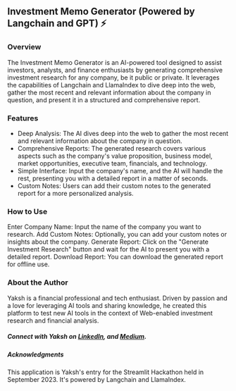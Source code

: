 ## Investment Memo Generator (Powered by Langchain and GPT) ⚡
### Overview
The Investment Memo Generator is an AI-powered tool designed to assist investors, analysts, and finance enthusiasts by generating comprehensive investment research for any company, be it public or private. It leverages the capabilities of Langchain and LlamaIndex to dive deep into the web, gather the most recent and relevant information about the company in question, and present it in a structured and comprehensive report.

### Features
- Deep Analysis: The AI dives deep into the web to gather the most recent and relevant information about the company in question.
- Comprehensive Reports: The generated research covers various aspects such as the company's value proposition, business model, market opportunities, executive team, financials, and technology.
- Simple Interface: Input the company's name, and the AI will handle the rest, presenting you with a detailed report in a matter of seconds.
- Custom Notes: Users can add their custom notes to the generated report for a more personalized analysis.

### How to Use
Enter Company Name: Input the name of the company you want to research.
Add Custom Notes: Optionally, you can add your custom notes or insights about the company.
Generate Report: Click on the "Generate Investment Research" button and wait for the AI to present you with a detailed report.
Download Report: You can download the generated report for offline use.

### About the Author
Yaksh is a financial professional and tech enthusiast. Driven by passion and a love for leveraging AI tools and sharing knowledge, he created this platform to test new AI tools in the context of Web-enabled investment research and financial analysis.

##### Connect with Yaksh on [LinkedIn](https://www.linkedin.com/in/yakshb/), and [Medium](https://medium.com/@yakshb).

##### Acknowledgments
This application is Yaksh's entry for the Streamlit Hackathon held in September 2023. It's powered by Langchain and LlamaIndex.

